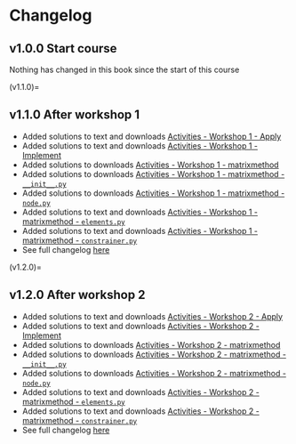 # Changelog

## v1.0.0 Start course
Nothing has changed in this book since the start of this course

(v1.1.0)=
## v1.1.0 After workshop 1
- Added solutions to text and downloads [Activities - Workshop 1 - Apply](./workshop1/Workshop_1_Apply.ipynb)
- Added solutions to text and downloads [Activities - Workshop 1 - Implement](./workshop1/Workshop_1_Implement.ipynb)
- Added solutions to downloads [Activities - Workshop 1 - matrixmethod](./workshop1/matrixmethod.md)
- Added solutions to downloads [Activities - Workshop 1 - matrixmethod - `__init__.py`](./workshop1/matrixmethod/__init__.md)
- Added solutions to downloads [Activities - Workshop 1 - matrixmethod - `node.py`](./workshop1/matrixmethod/node.md)
- Added solutions to text and downloads [Activities - Workshop 1 - matrixmethod - `elements.py`](./workshop1/matrixmethod/elements.md)
- Added solutions to text and downloads [Activities - Workshop 1 - matrixmethod - `constrainer.py`](./workshop1/matrixmethod/constrainer.md)
- See full changelog [here](TBP)

(v1.2.0)=
## v1.2.0 After workshop 2
- Added solutions to text and downloads [Activities - Workshop 2 - Apply](./workshop1/Workshop_2_Apply.ipynb)
- Added solutions to text and downloads [Activities - Workshop 2 - Implement](./workshop1/Workshop_2_Implement.ipynb)
- Added solutions to downloads [Activities - Workshop 2 - matrixmethod](./workshop2/matrixmethod.md)
- Added solutions to downloads [Activities - Workshop 2 - matrixmethod - `__init__.py`](./workshop2/matrixmethod/__init__.md)
- Added solutions to downloads [Activities - Workshop 2 - matrixmethod - `node.py`](./workshop2/matrixmethod/node.md)
- Added solutions to text and downloads [Activities - Workshop 2 - matrixmethod - `elements.py`](./workshop2/matrixmethod/elements.md)
- Added solutions to text and downloads [Activities - Workshop 2 - matrixmethod - `constrainer.py`](./workshop2/matrixmethod/constrainer.md)
- See full changelog [here](TBP)